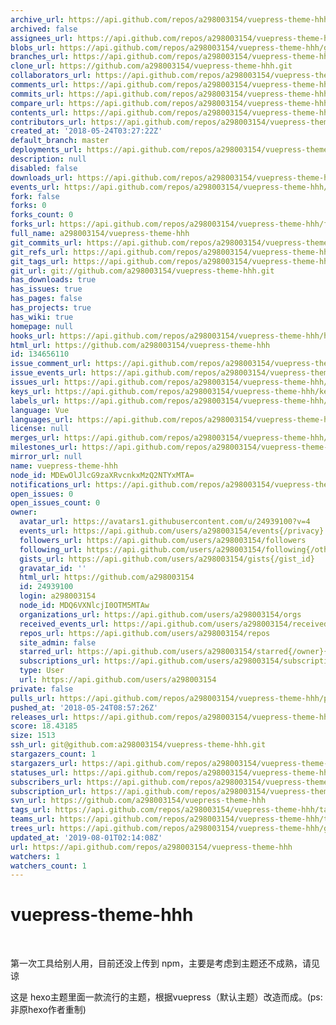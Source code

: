 ```yaml
---
archive_url: https://api.github.com/repos/a298003154/vuepress-theme-hhh/{archive_format}{/ref}
archived: false
assignees_url: https://api.github.com/repos/a298003154/vuepress-theme-hhh/assignees{/user}
blobs_url: https://api.github.com/repos/a298003154/vuepress-theme-hhh/git/blobs{/sha}
branches_url: https://api.github.com/repos/a298003154/vuepress-theme-hhh/branches{/branch}
clone_url: https://github.com/a298003154/vuepress-theme-hhh.git
collaborators_url: https://api.github.com/repos/a298003154/vuepress-theme-hhh/collaborators{/collaborator}
comments_url: https://api.github.com/repos/a298003154/vuepress-theme-hhh/comments{/number}
commits_url: https://api.github.com/repos/a298003154/vuepress-theme-hhh/commits{/sha}
compare_url: https://api.github.com/repos/a298003154/vuepress-theme-hhh/compare/{base}...{head}
contents_url: https://api.github.com/repos/a298003154/vuepress-theme-hhh/contents/{+path}
contributors_url: https://api.github.com/repos/a298003154/vuepress-theme-hhh/contributors
created_at: '2018-05-24T03:27:22Z'
default_branch: master
deployments_url: https://api.github.com/repos/a298003154/vuepress-theme-hhh/deployments
description: null
disabled: false
downloads_url: https://api.github.com/repos/a298003154/vuepress-theme-hhh/downloads
events_url: https://api.github.com/repos/a298003154/vuepress-theme-hhh/events
fork: false
forks: 0
forks_count: 0
forks_url: https://api.github.com/repos/a298003154/vuepress-theme-hhh/forks
full_name: a298003154/vuepress-theme-hhh
git_commits_url: https://api.github.com/repos/a298003154/vuepress-theme-hhh/git/commits{/sha}
git_refs_url: https://api.github.com/repos/a298003154/vuepress-theme-hhh/git/refs{/sha}
git_tags_url: https://api.github.com/repos/a298003154/vuepress-theme-hhh/git/tags{/sha}
git_url: git://github.com/a298003154/vuepress-theme-hhh.git
has_downloads: true
has_issues: true
has_pages: false
has_projects: true
has_wiki: true
homepage: null
hooks_url: https://api.github.com/repos/a298003154/vuepress-theme-hhh/hooks
html_url: https://github.com/a298003154/vuepress-theme-hhh
id: 134656110
issue_comment_url: https://api.github.com/repos/a298003154/vuepress-theme-hhh/issues/comments{/number}
issue_events_url: https://api.github.com/repos/a298003154/vuepress-theme-hhh/issues/events{/number}
issues_url: https://api.github.com/repos/a298003154/vuepress-theme-hhh/issues{/number}
keys_url: https://api.github.com/repos/a298003154/vuepress-theme-hhh/keys{/key_id}
labels_url: https://api.github.com/repos/a298003154/vuepress-theme-hhh/labels{/name}
language: Vue
languages_url: https://api.github.com/repos/a298003154/vuepress-theme-hhh/languages
license: null
merges_url: https://api.github.com/repos/a298003154/vuepress-theme-hhh/merges
milestones_url: https://api.github.com/repos/a298003154/vuepress-theme-hhh/milestones{/number}
mirror_url: null
name: vuepress-theme-hhh
node_id: MDEwOlJlcG9zaXRvcnkxMzQ2NTYxMTA=
notifications_url: https://api.github.com/repos/a298003154/vuepress-theme-hhh/notifications{?since,all,participating}
open_issues: 0
open_issues_count: 0
owner:
  avatar_url: https://avatars1.githubusercontent.com/u/24939100?v=4
  events_url: https://api.github.com/users/a298003154/events{/privacy}
  followers_url: https://api.github.com/users/a298003154/followers
  following_url: https://api.github.com/users/a298003154/following{/other_user}
  gists_url: https://api.github.com/users/a298003154/gists{/gist_id}
  gravatar_id: ''
  html_url: https://github.com/a298003154
  id: 24939100
  login: a298003154
  node_id: MDQ6VXNlcjI0OTM5MTAw
  organizations_url: https://api.github.com/users/a298003154/orgs
  received_events_url: https://api.github.com/users/a298003154/received_events
  repos_url: https://api.github.com/users/a298003154/repos
  site_admin: false
  starred_url: https://api.github.com/users/a298003154/starred{/owner}{/repo}
  subscriptions_url: https://api.github.com/users/a298003154/subscriptions
  type: User
  url: https://api.github.com/users/a298003154
private: false
pulls_url: https://api.github.com/repos/a298003154/vuepress-theme-hhh/pulls{/number}
pushed_at: '2018-05-24T08:57:26Z'
releases_url: https://api.github.com/repos/a298003154/vuepress-theme-hhh/releases{/id}
score: 18.43185
size: 1513
ssh_url: git@github.com:a298003154/vuepress-theme-hhh.git
stargazers_count: 1
stargazers_url: https://api.github.com/repos/a298003154/vuepress-theme-hhh/stargazers
statuses_url: https://api.github.com/repos/a298003154/vuepress-theme-hhh/statuses/{sha}
subscribers_url: https://api.github.com/repos/a298003154/vuepress-theme-hhh/subscribers
subscription_url: https://api.github.com/repos/a298003154/vuepress-theme-hhh/subscription
svn_url: https://github.com/a298003154/vuepress-theme-hhh
tags_url: https://api.github.com/repos/a298003154/vuepress-theme-hhh/tags
teams_url: https://api.github.com/repos/a298003154/vuepress-theme-hhh/teams
trees_url: https://api.github.com/repos/a298003154/vuepress-theme-hhh/git/trees{/sha}
updated_at: '2019-08-01T02:14:08Z'
url: https://api.github.com/repos/a298003154/vuepress-theme-hhh
watchers: 1
watchers_count: 1
---
```


# vuepress-theme-hhh
 
 
第一次工具给别人用，目前还没上传到 npm，主要是考虑到主题还不成熟，请见谅


这是 hexo主题里面一款流行的主题，根据vuepress（默认主题）改造而成。(ps: 非原hexo作者重制)
